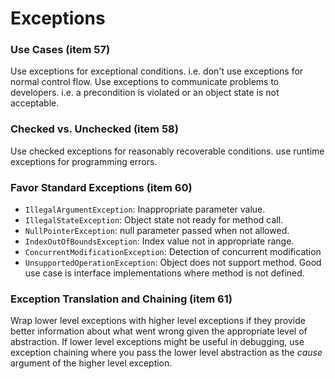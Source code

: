# Exceptions

### Use Cases (item  57)

Use exceptions for exceptional conditions. i.e. don't use exceptions for normal control flow. Use exceptions to communicate problems to developers. i.e. a precondition is violated or an object state is not acceptable. 

### Checked vs. Unchecked (item 58)

Use checked exceptions for reasonably recoverable conditions. use runtime exceptions for programming errors.

### Favor Standard Exceptions (item 60)


- `IllegalArgumentException`: Inappropriate parameter value.
- `IllegalStateException`: Object state not ready for method call.
- `NullPointerException`: null parameter passed when not allowed.
- `IndexOutOfBoundsException`: Index value not in appropriate range.
- `ConcurrentModificationException`: Detection of concurrent modification
- `UnsupportedOperationException`: Object does not support method. Good use case is interface implementations where method is not defined. 

### Exception Translation and Chaining (item 61)

Wrap lower level exceptions with higher level exceptions if they provide better information about what went wrong given the appropriate level of abstraction. If lower level exceptions might be useful in debugging, use exception chaining where you pass the lower level abstraction as the _cause_ argument of the higher level exception. 